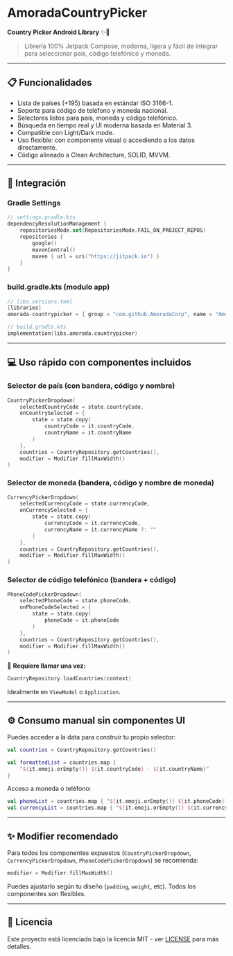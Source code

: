# AmoradaCountryPicker

**Country Picker Android Library** ✨🚀

> Librería 100% Jetpack Compose, moderna, ligera y fácil de integrar para seleccionar país, código telefónico y moneda.

---

## 📋 Funcionalidades

- Lista de países (+195) basada en estándar ISO 3166-1.
- Soporte para código de teléfono y moneda nacional.
- Selectores listos para país, moneda y código telefónico.
- Búsqueda en tiempo real y UI moderna basada en Material 3.
- Compatible con Light/Dark mode.
- Uso flexible: con componente visual o accediendo a los datos directamente.
- Código alineado a Clean Architecture, SOLID, MVVM.

---

## 🚀 Integración

### Gradle Settings

```kotlin
// settings.gradle.kts
dependencyResolutionManagement {
    repositoriesMode.set(RepositoriesMode.FAIL_ON_PROJECT_REPOS)
    repositories {
        google()
        mavenCentral()
        maven { url = uri("https://jitpack.io") }
    }
}
```

### build.gradle.kts (modulo app)

```kotlin
// libs.versions.toml
[libraries]
amorada-countrypicker = { group = "com.github.AmoradaCorp", name = "AmoradaCountryPicker", version = "v1.1.0" }
```

```kotlin
// build.gradle.kts
implementation(libs.amorada.countrypicker)
```

---

## 💻 Uso rápido con componentes incluidos

### Selector de país (con bandera, código y nombre)

```kotlin
CountryPickerDropdown(
    selectedCountryCode = state.countryCode,
    onCountrySelected = {
        state = state.copy(
            countryCode = it.countryCode,
            countryName = it.countryName
        )
    },
    countries = CountryRepository.getCountries(),
    modifier = Modifier.fillMaxWidth()
)
```

### Selector de moneda (bandera, código y nombre de moneda)

```kotlin
CurrencyPickerDropdown(
    selectedCurrencyCode = state.currencyCode,
    onCurrencySelected = {
        state = state.copy(
            currencyCode = it.currencyCode,
            currencyName = it.currencyName ?: ""
        )
    },
    countries = CountryRepository.getCountries(),
    modifier = Modifier.fillMaxWidth()
)
```

### Selector de código telefónico (bandera + código)

```kotlin
PhoneCodePickerDropdown(
    selectedPhoneCode = state.phoneCode,
    onPhoneCodeSelected = {
        state = state.copy(
            phoneCode = it.phoneCode
        )
    },
    countries = CountryRepository.getCountries(),
    modifier = Modifier.fillMaxWidth()
)
```

📝 **Requiere llamar una vez:**
```kotlin
CountryRepository.loadCountries(context)
```
Idealmente en `ViewModel` o `Application`.

---

## ⚙️ Consumo manual sin componentes UI

Puedes acceder a la data para construir tu propio selector:

```kotlin
val countries = CountryRepository.getCountries()

val formattedList = countries.map {
    "${it.emoji.orEmpty()} ${it.countryCode} - ${it.countryName}"
}
```

Acceso a moneda o teléfono:

```kotlin
val phoneList = countries.map { "${it.emoji.orEmpty()} ${it.phoneCode}" }
val currencyList = countries.map { "${it.emoji.orEmpty()} ${it.currencyCode} - ${it.currencyName}" }
```

---

## ✨ Modifier recomendado

Para todos los componentes expuestos (`CountryPickerDropdown`, `CurrencyPickerDropdown`, `PhoneCodePickerDropdown`) se recomienda:

```kotlin
modifier = Modifier.fillMaxWidth()
```

Puedes ajustarlo según tu diseño (`padding`, `weight`, etc). Todos los componentes son flexibles.

---

## 📜 Licencia

Este proyecto está licenciado bajo la licencia MIT - ver [LICENSE](LICENSE) para más detalles.
